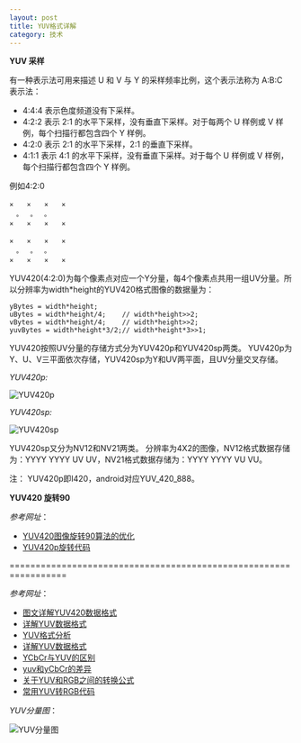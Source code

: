 ```yaml
---
layout: post
title: YUV格式详解
category: 技术
---
```


**YUV 采样**

有一种表示法可用来描述 U 和 V 与 Y 的采样频率比例，这个表示法称为 A:B:C 表示法：

* 4:4:4 表示色度频道没有下采样。
* 4:2:2 表示 2:1 的水平下采样，没有垂直下采样。对于每两个 U 样例或 V 样例，每个扫描行都包含四个 Y 样例。
* 4:2:0 表示 2:1 的水平下采样，2:1 的垂直下采样。
* 4:1:1 表示 4:1 的水平下采样，没有垂直下采样。对于每个 U 样例或 V 样例，每个扫描行都包含四个 Y 样例。

例如4:2:0

```
×　　×　　×　　×
　。　 。　 。
×　　×　　×　　×

×　　×　　×　　×
　。　 。　 。
×　　×　　×　　×
```

YUV420(4:2:0)为每个像素点对应一个Y分量，每4个像素点共用一组UV分量。所以分辨率为width*height的YUV420格式图像的数据量为：

```
yBytes = width*height;
uBytes = width*height/4;    // width*height>>2;
vBytes = width*height/4;    // width*height>>2;
yuvBytes = width*height*3/2;// width*height*3>>1;
```

YUV420按照UV分量的存储方式分为YUV420p和YUV420sp两类。
YUV420p为Y、U、V三平面依次存储，YUV420sp为Y和UV两平面，且UV分量交叉存储。

*YUV420p:*

![YUV420p](http://img.my.csdn.net/uploads/201208/31/1346422959_6364.png "yuv")

*YUV420sp:*

![YUV420sp](http://img.my.csdn.net/uploads/201208/31/1346422970_2927.png "yuv")

YUV420sp又分为NV12和NV21两类。
分辨率为4X2的图像，NV12格式数据存储为：YYYY YYYY UV UV，NV21格式数据存储为：YYYY YYYY VU VU。

注： YUV420p即I420，android对应YUV_420_888。

**YUV420 旋转90**

*参考网址*：

* [YUV420图像旋转90算法的优化](http://blog.csdn.net/kl222/article/details/24470305 "Markdown")
* [YUV420p旋转代码](http://blog.csdn.net/chen495810242/article/details/39375443 "Markdown")

=================================================================

*参考网址*：

* [图文详解YUV420数据格式](http://m.blog.csdn.net/blog/mianhuantang848989/30234481 "Markdown")
* [详解YUV数据格式](http://www.xuebuyuan.com/1541892.html "Markdown")
* [YUV格式分析](http://www.cnblogs.com/armlinux/archive/2012/02/15/2396763.html "Markdown")
* [详解YUV数据格式](http://blog.csdn.net/beyond_cn/article/details/12998247 "Markdown")
* [YCbCr与YUV的区别](http://blog.csdn.net/michaelcao1980/article/details/12773183 "Markdown")
* [yuv和yCbCr的差异](http://blog.csdn.net/sunshine1314/article/details/612485 "Markdown")
* [关于YUV和RGB之间的转换公式 ](http://blog.sina.com.cn/s/blog_5713096b0100059i.html "Markdown")
* [常用YUV转RGB代码](http://blog.csdn.net/huiguixian/article/details/17334195 "Markdown")

*YUV分量图*：

![YUV分量图](http://d.hiphotos.baidu.com/baike/c0%3Dbaike80%2C5%2C5%2C80%2C26/sign=f22dc9d157fbb2fb202650402e234bc1/8cb1cb13495409237697a2f29058d109b2de4944.jpg "yuv")
